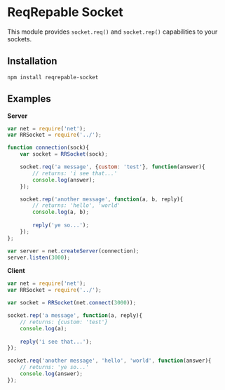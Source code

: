 # ReqRepable Socket
This module provides `socket.req()` and `socket.rep()` capabilities to your sockets.

## Installation
```
npm install reqrepable-socket
```

## Examples

**Server**
```javascript
var net = require('net');
var RRSocket = require('../');

function connection(sock){
    var socket = RRSocket(sock);

    socket.req('a message', {custom: 'test'}, function(answer){
        // returns: 'i see that...'
        console.log(answer);
    });

    socket.rep('another message', function(a, b, reply){
        // returns: 'hello', 'world'
        console.log(a, b);
        
        reply('ye so...');
    });
};

var server = net.createServer(connection);
server.listen(3000);
```

**Client**
```javascript
var net = require('net');
var RRSocket = require('../');

var socket = RRSocket(net.connect(3000));

socket.rep('a message', function(a, reply){
    // returns: {custom: 'test'}
    console.log(a);
    
    reply('i see that...');
});

socket.req('another message', 'hello', 'world', function(answer){
    // returns: 'ye so...'
    console.log(answer);
});
```